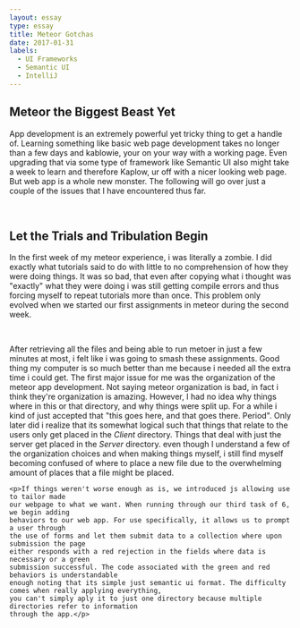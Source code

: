 ```yaml
---
layout: essay
type: essay
title: Meteor Gotchas
date: 2017-01-31
labels: 
  - UI Frameworks
  - Semantic UI
  - IntelliJ
---
```


<body>

<div class="ui segment">
<h2> Meteor the Biggest Beast Yet</h2>
	<p>
	App development is an extremely powerful yet tricky thing to get a handle of. Learning
	something like basic web page development takes no longer than a few days and kablowie,
	your on your way with a working page. Even upgrading that via some type of framework like
	Semantic UI also might take a week to learn and therefore Kaplow, ur off with a nicer 
	looking web page. But web app is a whole new monster. The following will go over just
	a couple of the issues that I have encountered thus far.</p>
	<br>

<h2> Let the Trials and Tribulation Begin</h2>
	<p>
	In the first week of my meteor experience, i was literally a zombie. I did exactly what
	tutorials said to do with little to no comprehension of how they were doing things. It
	was so bad, that even after copying what i thought was "exactly" what they were doing 
	i was still getting compile errors and thus forcing myself to repeat tutorials more than once.
	This problem only evolved when we started our first assignments in meteor during the second week.
	<p>
	<br>
	<p>After retrieving all the files and being able to run metoer in just a few minutes at most,
	i felt like i was going to smash these assignments. Good thing my computer is so much better than me
	because i needed all the extra time i could get. The first major issue for me was the 
	organization of the meteor app development. Not saying meteor organization is bad, in fact 
	i think they're organization is amazing. However, I had no idea why things where in 
	this or that directory, and why things were split up. For a while i kind of just accepted
	that "this goes here, and that goes there. Period". Only later did i realize that its somewhat logical
	such that things that relate to the users only get placed in the <em> Client</em> directory.
	Things that deal with just the server get placed in the <em> Server</em> directory. even though
	I understand a few of the organization choices and when making things myself, i still find myself 
	becoming confused of where to place a new file due to the overwhelming amount of places 
	that a file might be placed.</p>
	
	<p>If things weren't worse enough as is, we introduced js allowing use to tailor made
	our webpage to what we want. When running through our third task of 6, we begin adding 
	behaviors to our web app. For use specifically, it allows us to prompt a user through 
	the use of forms and let them submit data to a collection where upon submission the page
	either responds with a red rejection in the fields where data is necessary or a green
	submission successful. The code associated with the green and red behaviors is understandable
	enough noting that its simple just semantic ui format. The difficulty comes when really applying everything,
	you can't simply aply it to just one directory because multiple directories refer to information 
	through the app.</p>
</div>

</body>
